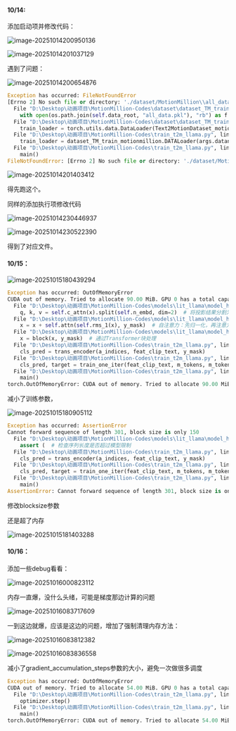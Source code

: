 #### 10/14:

添加启动项并修改代码：

![image-20251014200950136](Transform%E8%AE%AD%E7%BB%83%E6%B5%81%E7%A8%8B.assets/image-20251014200950136.png)

![image-20251014201037129](Transform%E8%AE%AD%E7%BB%83%E6%B5%81%E7%A8%8B.assets/image-20251014201037129.png)

遇到了问题：

![image-20251014200654876](Transform%E8%AE%AD%E7%BB%83%E6%B5%81%E7%A8%8B.assets/image-20251014200654876.png)

```python
Exception has occurred: FileNotFoundError
[Errno 2] No such file or directory: './dataset/MotionMillion\\all_data.pkl'
  File "D:\Desktop\动画项目\MotionMillion-Codes\dataset\dataset_TM_train_motionmillion.py", line 97, in __init__
    with open(os.path.join(self.data_root, "all_data.pkl"), "rb") as f:
  File "D:\Desktop\动画项目\MotionMillion-Codes\dataset\dataset_TM_train_motionmillion.py", line 214, in DATALoader
    train_loader = torch.utils.data.DataLoader(Text2MotionDataset_motionmillion(dataset_name, clip_model = clip_model, text_encode = text_encode, text_sum_way = text_sum_way, comp_device = comp_device, split = split, codebook_size = codebook_size, tokenizer_name = tokenizer_name, unit_length=unit_length, debug=debug, motion_type=motion_type, text_type=text_type, version=version),
  File "D:\Desktop\动画项目\MotionMillion-Codes\train_t2m_llama.py", line 324, in main
    train_loader = dataset_TM_train_motionmillion.DATALoader(args.dataname, args.batch_size, args.nb_code, args.vq_name, args.train_split, clip_model, args.text_encode, args.text_sum_way, comp_device, motion_type=args.motion_type, text_type=args.text_type, version=args.version, unit_length=2**args.down_t, debug=args.debug, num_workers=args.num_workers)
  File "D:\Desktop\动画项目\MotionMillion-Codes\train_t2m_llama.py", line 435, in <module>
    main()
FileNotFoundError: [Errno 2] No such file or directory: './dataset/MotionMillion\\all_data.pkl'
```

![image-20251014201403412](Transform%E8%AE%AD%E7%BB%83%E6%B5%81%E7%A8%8B.assets/image-20251014201403412.png)

得先跑这个。

同样的添加执行项修改代码

![image-20251014230446937](Transform%E8%AE%AD%E7%BB%83%E6%B5%81%E7%A8%8B.assets/image-20251014230446937.png)

![image-20251014230522390](Transform%E8%AE%AD%E7%BB%83%E6%B5%81%E7%A8%8B.assets/image-20251014230522390.png)

得到了对应文件。





#### 10/15：

![image-20251015180439294](Transform%E8%AE%AD%E7%BB%83%E6%B5%81%E7%A8%8B.assets/image-20251015180439294.png)

```python
Exception has occurred: OutOfMemoryError
CUDA out of memory. Tried to allocate 90.00 MiB. GPU 0 has a total capacity of 15.92 GiB of which 0 bytes is free. Of the allocated memory 28.16 GiB is allocated by PyTorch, and 1.59 GiB is reserved by PyTorch but unallocated. If reserved but unallocated memory is large try setting PYTORCH_CUDA_ALLOC_CONF=expandable_segments:True to avoid fragmentation.  See documentation for Memory Management  (https://pytorch.org/docs/stable/notes/cuda.html#environment-variables)
  File "D:\Desktop\动画项目\MotionMillion-Codes\models\lit_llama\model_hf.py", line 718, in forward
    q, k, v = self.c_attn(x).split(self.n_embd, dim=2)  # 将投影结果分割为Q、K、V
  File "D:\Desktop\动画项目\MotionMillion-Codes\models\lit_llama\model_hf.py", line 605, in forward
    x = x + self.attn(self.rms_1(x), y_mask)  # 自注意力：先归一化，再注意力，最后残差连接
  File "D:\Desktop\动画项目\MotionMillion-Codes\models\lit_llama\model_hf.py", line 244, in forward
    x = block(x, y_mask)  # 通过Transformer块处理
  File "D:\Desktop\动画项目\MotionMillion-Codes\train_t2m_llama.py", line 131, in train_one_iter
    cls_pred = trans_encoder(a_indices, feat_clip_text, y_mask)
  File "D:\Desktop\动画项目\MotionMillion-Codes\train_t2m_llama.py", line 356, in main
    cls_pred, target = train_one_iter(feat_clip_text, m_tokens, m_tokens_len, y_mask, trans_encoder, args, comp_device)
  File "D:\Desktop\动画项目\MotionMillion-Codes\train_t2m_llama.py", line 435, in <module>
    main()
torch.OutOfMemoryError: CUDA out of memory. Tried to allocate 90.00 MiB. GPU 0 has a total capacity of 15.92 GiB of which 0 bytes is free. Of the allocated memory 28.16 GiB is allocated by PyTorch, and 1.59 GiB is reserved by PyTorch but unallocated. If reserved but unallocated memory is large try setting PYTORCH_CUDA_ALLOC_CONF=expandable_segments:True to avoid fragmentation.  See documentation for Memory Management  (https://pytorch.org/docs/stable/notes/cuda.html#environment-variables)
```

减小了训练参数，

![image-20251015180905112](Transform%E8%AE%AD%E7%BB%83%E6%B5%81%E7%A8%8B.assets/image-20251015180905112.png)
```python
Exception has occurred: AssertionError
Cannot forward sequence of length 301, block size is only 150
  File "D:\Desktop\动画项目\MotionMillion-Codes\models\lit_llama\model_hf.py", line 231, in forward
    assert (  # 检查序列长度是否超过模型限制
  File "D:\Desktop\动画项目\MotionMillion-Codes\train_t2m_llama.py", line 131, in train_one_iter
    cls_pred = trans_encoder(a_indices, feat_clip_text, y_mask)
  File "D:\Desktop\动画项目\MotionMillion-Codes\train_t2m_llama.py", line 376, in main
    cls_pred, target = train_one_iter(feat_clip_text, m_tokens, m_tokens_len, y_mask, trans_encoder, args, comp_device)
  File "D:\Desktop\动画项目\MotionMillion-Codes\train_t2m_llama.py", line 455, in <module>
    main()
AssertionError: Cannot forward sequence of length 301, block size is only 150
```

修改blocksize参数

还是超了内存

![image-20251015181403288](Transform%E8%AE%AD%E7%BB%83%E6%B5%81%E7%A8%8B.assets/image-20251015181403288.png)





#### 10/16：

添加一些debug看看：

![image-20251016000823112](Transform%E8%AE%AD%E7%BB%83%E6%B5%81%E7%A8%8B.assets/image-20251016000823112.png)

内存一直爆，没什么头绪，可能是梯度那边计算的问题



![image-20251016083717609](Transform%E8%AE%AD%E7%BB%83%E6%B5%81%E7%A8%8B.assets/image-20251016083717609.png)

一到这边就爆，应该是这边的问题，增加了强制清理内存方法：

![image-20251016083812382](Transform%E8%AE%AD%E7%BB%83%E6%B5%81%E7%A8%8B.assets/image-20251016083812382.png)

![image-20251016083836558](Transform%E8%AE%AD%E7%BB%83%E6%B5%81%E7%A8%8B.assets/image-20251016083836558.png)

减小了gradient_accumulation_steps参数的大小，避免一次做很多调度

```python
Exception has occurred: OutOfMemoryError
CUDA out of memory. Tried to allocate 54.00 MiB. GPU 0 has a total capacity of 15.92 GiB of which 0 bytes is free. Of the allocated memory 27.90 GiB is allocated by PyTorch, and 1.84 GiB is reserved by PyTorch but unallocated. If reserved but unallocated memory is large try setting PYTORCH_CUDA_ALLOC_CONF=expandable_segments:True to avoid fragmentation.  See documentation for Memory Management  (https://pytorch.org/docs/stable/notes/cuda.html#environment-variables)
  File "D:\Desktop\动画项目\MotionMillion-Codes\train_t2m_llama.py", line 421, in main
    optimizer.step()
  File "D:\Desktop\动画项目\MotionMillion-Codes\train_t2m_llama.py", line 485, in <module>
    main()
torch.OutOfMemoryError: CUDA out of memory. Tried to allocate 54.00 MiB. GPU 0 has a total capacity of 15.92 GiB of which 0 bytes is free. Of the allocated memory 27.90 GiB is allocated by PyTorch, and 1.84 GiB is reserved by PyTorch but unallocated. If reserved but unallocated memory is large try setting PYTORCH_CUDA_ALLOC_CONF=expandable_segments:True to avoid fragmentation.  See documentation for Memory Management  (https://pytorch.org/docs/stable/notes/cuda.html#environment-variables)
```